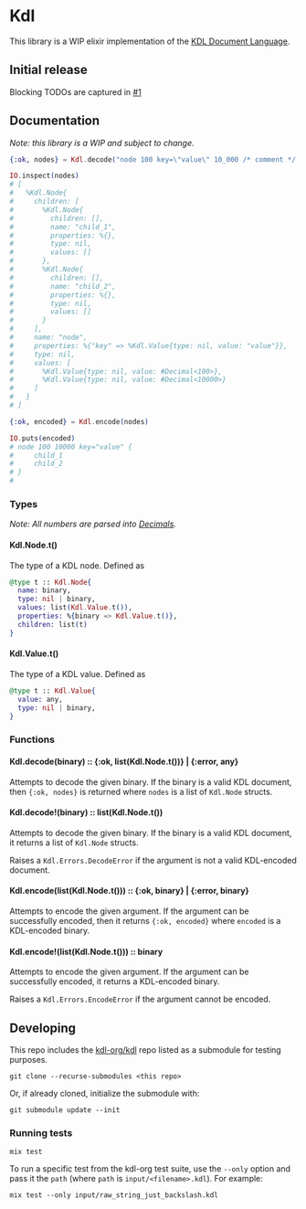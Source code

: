 # Kdl

This library is a WIP elixir implementation of the [KDL Document Language](https://kdl.dev).

## Initial release

Blocking TODOs are captured in [#1](https://github.com/benjreinhart/kdl-ex/issues/1)

## Documentation

_Note: this library is a WIP and subject to change._

```elixir
{:ok, nodes} = Kdl.decode("node 100 key=\"value\" 10_000 /* comment */ {\n    child_1\n    child_2\n}\n")

IO.inspect(nodes)
# [
#   %Kdl.Node{
#     children: [
#       %Kdl.Node{
#         children: [],
#         name: "child_1",
#         properties: %{},
#         type: nil,
#         values: []
#       },
#       %Kdl.Node{
#         children: [],
#         name: "child_2",
#         properties: %{},
#         type: nil,
#         values: []
#       }
#     ],
#     name: "node",
#     properties: %{"key" => %Kdl.Value{type: nil, value: "value"}},
#     type: nil,
#     values: [
#       %Kdl.Value{type: nil, value: #Decimal<100>},
#       %Kdl.Value{type: nil, value: #Decimal<10000>}
#     ]
#   }
# ]

{:ok, encoded} = Kdl.encode(nodes)

IO.puts(encoded)
# node 100 10000 key="value" {
#     child_1
#     child_2
# }
#
```

### Types

_Note: All numbers are parsed into [Decimals](https://hexdocs.pm/decimal/readme.html)._

#### Kdl.Node.t()

The type of a KDL node. Defined as

```elixir
@type t :: Kdl.Node{
  name: binary,
  type: nil | binary,
  values: list(Kdl.Value.t()),
  properties: %{binary => Kdl.Value.t()},
  children: list(t)
}
```

#### Kdl.Value.t()

The type of a KDL value. Defined as

```elixir
@type t :: Kdl.Value{
  value: any,
  type: nil | binary,
}
```

### Functions

#### Kdl.decode(binary) :: {:ok, list(Kdl.Node.t())} | {:error, any}

Attempts to decode the given binary. If the binary is a valid KDL document, then `{:ok, nodes}` is returned where `nodes` is a list of `Kdl.Node` structs.

#### Kdl.decode!(binary) :: list(Kdl.Node.t())

Attempts to decode the given binary. If the binary is a valid KDL document, it returns a list of `Kdl.Node` structs.

Raises a `Kdl.Errors.DecodeError` if the argument is not a valid KDL-encoded document.

#### Kdl.encode(list(Kdl.Node.t())) :: {:ok, binary} | {:error, binary}

Attempts to encode the given argument. If the argument can be successfully encoded, then it returns `{:ok, encoded}` where `encoded` is a KDL-encoded binary.

#### Kdl.encode!(list(Kdl.Node.t())) :: binary

Attempts to encode the given argument. If the argument can be successfully encoded, it returns a KDL-encoded binary.

Raises a `Kdl.Errors.EncodeError` if the argument cannot be encoded.

## Developing

This repo includes the [kdl-org/kdl](https://github.com/kdl-org/kdl) repo listed as a submodule for testing purposes.

```
git clone --recurse-submodules <this repo>
```

Or, if already cloned, initialize the submodule with:

```
git submodule update --init
```

### Running tests

```
mix test
```

To run a specific test from the kdl-org test suite, use the `--only` option and pass it the `path` (where `path` is `input/<filename>.kdl`). For example:

```
mix test --only input/raw_string_just_backslash.kdl
```
